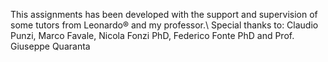 This assignments has been developed with the support and supervision of some tutors from Leonardo® and my professor.\\
Special thanks to: Claudio Punzi, Marco Favale, Nicola Fonzi PhD, Federico Fonte PhD and Prof. Giuseppe Quaranta 

